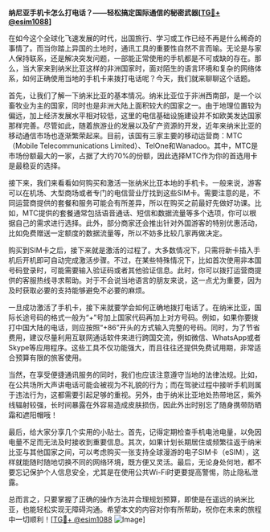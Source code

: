 **纳尼亚手机卡怎么打电话？——轻松搞定国际通信的秘密武器[[TG💪+ @esim1088](https://t.me/s/esim1088)]**

在如今这个全球化飞速发展的时代，出国旅行、学习或工作已经不再是什么稀奇的事情了。而当你踏上异国的土地时，通讯工具的重要性自然不言而喻。无论是与家人保持联系，还是解决突发问题，一部能正常使用的手机都是不可或缺的存在。那么，当大家来到纳米比亚这样的非洲国家时，面对陌生的语言环境和复杂的网络体系，如何正确使用当地的手机卡来拨打电话呢？今天，我们就来聊聊这个话题。

首先，让我们了解一下纳米比亚的基本情况。纳米比亚位于非洲西南部，是一个以畜牧业为主的国家，同时也是非洲大陆上面积较大的国家之一。由于地理位置较为偏远，加上经济发展水平相对较低，这里的电信基础设施建设并不如欧美发达国家那样完善。尽管如此，随着旅游业的发展以及矿产资源的开发，近年来纳米比亚的移动通信市场也逐渐繁荣起来。目前，该国有三家主要的移动运营商：MTC（Mobile Telecommunications Limited）、TelOne和Wanadoo。其中，MTC是市场份额最大的一家，占据了大约70%的份额，因此选择MTC作为你的首选用卡是最稳妥的选择。

接下来，我们来看看如何购买和激活一张纳米比亚本地的手机卡。一般来说，游客可以在机场、大型商场或者专门的电信营业厅找到这些SIM卡。需要注意的是，不同运营商提供的套餐和服务可能会有所差异，所以在购买之前最好先做好功课。比如，MTC提供的套餐通常包括语音通话、短信和数据流量等多个选项，你可以根据自己的需求进行选择。此外，部分商家还会推出针对外国游客的特别优惠活动，比如免费赠送一定额度的数据流量等，所以不妨多比较几家再做决定。

购买到SIM卡之后，接下来就是激活的过程了。大多数情况下，只需将新卡插入手机后开机即可自动完成激活步骤。不过，在某些特殊情况下，比如首次使用非本国号码登录时，可能需要输入验证码或者其他验证信息。此时，你可以拨打运营商提供的客服热线寻求帮助。对于不会说当地语言的朋友来说，这一点尤为重要，因为及时获取必要的支持能够避免不必要的麻烦。

一旦成功激活了手机卡，接下来就要学会如何正确地拨打电话了。在纳米比亚，国际长途号码的格式一般为“+”号加上国家代码再加上对方号码。例如，如果你要拨打中国大陆的电话，则应按照“+86”开头的方式输入完整的号码。同时，为了节省费用，建议尽量利用互联网通话软件来进行跨国交流，例如微信、WhatsApp或者Skype等应用程序。这些工具不仅功能强大，而且往往还提供免费试用期，非常适合预算有限的旅客使用。

当然，在享受便捷通讯服务的同时，我们也应该注意遵守当地的法律法规。比如，在公共场所大声讲电话可能会被视为不礼貌的行为；而在驾驶过程中接听手机则属于违法行为，这都需要引起足够的重视。另外，由于纳米比亚地处热带地区，紫外线辐射较强，长时间暴露在外容易造成皮肤损伤，因此外出时别忘了随身携带防晒霜和遮阳帽哦！

最后，给大家分享几个实用的小贴士。首先，记得定期检查手机电池电量，以免因电量不足而无法及时接收到重要信息。其次，如果计划长期居住或频繁往返于纳米比亚与其他国家之间，可以考虑购买一张支持全球漫游的电子SIM卡（eSIM），这样就能随时随地切换不同的网络环境，既方便又灵活。最后，无论身处何地，都不要忘记保护个人信息安全，尤其是在使用公共Wi-Fi时更要提高警惕，防止隐私泄露。

总而言之，只要掌握了正确的操作方法并合理规划预算，即使是在遥远的纳米比亚，也能轻松实现无障碍沟通。希望本文的内容对你有所帮助，祝你在未来的旅程中一切顺利！[[TG💪+ @esim1088](https://t.me/s/esim1088) ![Image](https://i.postimg.cc/4NQfJmqS/Snipaste-2025-05-13-00-14-12.png)]